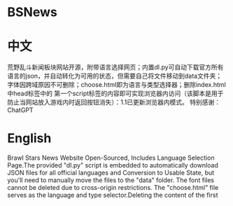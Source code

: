 # BSNews
# 中文
荒野乱斗新闻板块网站开源，附带语言选择网页；内置dl.py可自动下载官方所有语言的json，并自动转化为可用的状态，但需要自己将文件移动到data文件夹；字体因跨域原因不可删除；choose.html即为语言与类型选择器；删除index.html中head标签中的
第一个script标签的内容即可实现浏览器内访问（该脚本是用于防止当网站放入游戏内时返回按钮消失）：1.1已更新浏览器内模式。
特别感谢：ChatGPT

# English
Brawl Stars News Website Open-Sourced, Includes Language Selection Page.The provided "dl.py" script is embedded to automatically download JSON files for all official languages and Conversion to Usable State, but you'll need to manually move the files to the "data" folder. The font files cannot be deleted due to cross-origin restrictions. The "choose.html" file serves as the language and type selector.Deleting the content of the first <script> tag within the <head> section of the "index.html" will enable browser-based access (this script is used to prevent the disappearance of the back button when the website is embedded in the game): Browser mode has been updated in 1.1.
Special Thank:ChatGPT

<a href="https://brawlstars.supercell.fun/choose">示例网站|Example</a>
